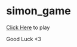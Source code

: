 # simon_game

<a href="https://pipiag314.github.io/simon_game/">Click Here</a> to play

Good Luck <3
